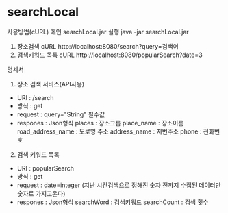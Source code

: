 # searchLocal

사용방법(cURL)
메인 searchLocal.jar 실행
java -jar searchLocal.jar
1. 장소검색
cURL http://localhost:8080/search?query=검색어
2. 검색키워드 목록
cURL http://localhost:8080/popularSearch?date=3

명세서
1. 장소 검색 서비스(API사용)
  - URI : /search
  - 방식 : get
  - request : query="String" 필수값
  - respones : Json형식
               places : 장소그룹
               place_name : 장소이름
               road_address_name : 도로명 주소
               address_name : 지번주소
               phone : 전화번호

2. 검색 키워드 목록
  - URI : popularSearch
  - 방식 : get
  - request : date=integer (지난 시간검색으로 정해진 숫자 전까지 수집된 데이터만 숫자로 가지고온다)
  - respones : Json형식
               searchWord : 검색키워드
               searchCount : 검색 횟수
